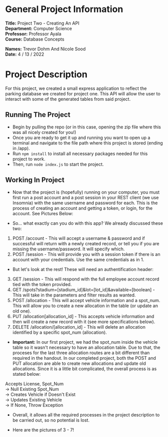 # General Project Information

**Title:** Project Two - Creating An API</br>
**Department:** Computer Science</br>
**Professor:** Professor Ayala</br>
**Course:** Database Concepts</br>

**Names:** Trevor Dohm And Nicole Sood</br>
**Date:** 4 / 13 / 2022</br>

# Project Description

For this project, we created a small express application to reflect the parking database we created for project one. This API will allow the user to interact with some of the generated tables from said project. 

## Running The Project

- Begin by pulling the repo (or in this case, opening the zip file where this was all nicely created for you!)
- Once you are ready to get it up and running you want to open up a terminal and navigate to the file path where this project is stored (ending in /app).
- Run `npm install` to install all necessary packages needed for this project to work. 
- Then, run `node index.js` to start the project.

## Working In Project

- Now that the project is (hopefully) running on your computer, you must first run a post account and a post session in your REST client (we use Insomnia) with the same username and password for each. This is the process of creating an account and getting a token, or login, for the account. See Pictures Below:

- So... what exactly can you do with this app? We already discussed these two:

1. POST /account - This will accept a username & password and if successful will return with a newly created record, or tell you if you are missing the username/password. It will specify which.
2. POST /session - This will provide you with a session token if there is an account with your credentials. Use the same credentials as in 1.

- But let's look at the rest! These will need an authentification header:

3. GET /session - This will respond with the full employee account record tied with the token provided.
4. GET /spots?stadium=[stadium_id]&lot=[lot_id]&available=[boolean] - This will take in the parameters and filter results as wanted.
5. POST /allocation - This will accept vehicle information and a spot_num. This will allow you to create a new allocation in the table (or update an old one).
6. PUT /allocation[allocation_id] - This accepts vehicle information and then will create a new record with it (see more specifications below).
7. DELETE /allocation/[allocation_id] - This will delete an allocation identified by a specific spot_num (allocation).

- <b>Important:</b> In our first project, we had the spot_num inside the vehicle table so it wasn't necessary to have an allocation table. Due to that, the proceses for the last three allocation routes are a bit different than required in the handout. In our completed project, both the POST and PUT allocation are able to create new allocations and update old allocations. Since it is a little bit complicated, the overall process is as stated below: </br>

Accepts License, Spot_Num</br> 
-> Null Existing Spot_Num</br>
-> Creates Vehicle if Doesn't Exist</br>
-> Updates Existing Vehicle</br>
-> If None, Throw Exception</br>

- Overall, it allows all the required processes in the project description to be carried out, so no potential is lost.

- Here are the pictures of 3 - 7!

